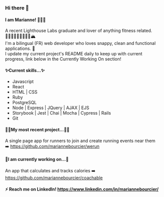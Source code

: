 ### Hi there 👋 
#### I am Marianne! 💁🏻‍♀️
A recent Lighthouse Labs graduate and lover of anything fitness related. 🏋🏻‍♂️🚴🏻‍♀️🏃🏻‍♀️🏔 <br>
I'm a bilingual (FR) web developer who loves snappy, clean and functional applications. 🧼 <br>
I update my current project's README daily to keep up with current progress, link below in the Currently Working On section!

#### ✨Current skills...✨
- Javascript
- React
- HTML | CSS
- Ruby
- PostgreSQL
- Node | Express | JQuery | AJAX | EJS
- Storybook | Jest | Chai | Mocha | Cypress | Rails
- Git

#### 💃🏻My most recent project...💃🏻
A single page app for runners to join and create running events near them ➡️ 
https://github.com/mariannebourcier/werun

#### 🦋I am currently working on...🦋

An app that calculates and tracks calories ➡️ https://github.com/mariannebourcier/coachable

#### ⚡️ Reach me on LinkedIn! https://www.linkedin.com/in/mariannebourcier/


<!--
**mariannebourcier/mariannebourcier** is a ✨ _special_ ✨ repository because its `README.md` (this file) appears on your GitHub profile.

Here are some ideas to get you started:
🧘
- 🔭 I’m currently working on ...
- 🌱 I’m currently learning ...
- 👯 I’m looking to collaborate on ...
- 🤔 I’m looking for help with ...
- 💬 Ask me about ...
- 📫 How to reach me: ...
- 😄 Pronouns: ...
- ⚡ Fun fact: ...
-->

